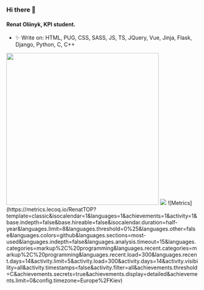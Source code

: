 ### Hi there 👋

#### Renat Oliinyk, KPI student.
- ✨ Write on: HTML, PUG, CSS, SASS, JS, TS, JQuery, Vue, Jinja, Flask, Django, Python, C, C++

<img src="https://github-readme-stats.vercel.app/api?username=RenatTOP&show_icons=true&theme=radical" width="400">
<img src="https://www.codewars.com/users/RenatTOP/badges/large">
![Metrics](https://metrics.lecoq.io/RenatTOP?template=classic&isocalendar=1&languages=1&achievements=1&activity=1&base.indepth=false&base.hireable=false&isocalendar.duration=half-year&languages.limit=8&languages.threshold=0%25&languages.other=false&languages.colors=github&languages.sections=most-used&languages.indepth=false&languages.analysis.timeout=15&languages.categories=markup%2C%20programming&languages.recent.categories=markup%2C%20programming&languages.recent.load=300&languages.recent.days=14&activity.limit=5&activity.load=300&activity.days=14&activity.visibility=all&activity.timestamps=false&activity.filter=all&achievements.threshold=C&achievements.secrets=true&achievements.display=detailed&achievements.limit=0&config.timezone=Europe%2FKiev)
